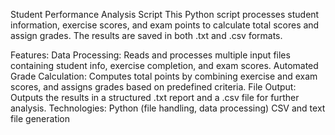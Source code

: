 Student Performance Analysis Script
This Python script processes student information, exercise scores, and exam points to calculate total scores and assign grades. The results are saved in both .txt and .csv formats.

Features:
Data Processing: Reads and processes multiple input files containing student info, exercise completion, and exam scores.
Automated Grade Calculation: Computes total points by combining exercise and exam scores, and assigns grades based on predefined criteria.
File Output: Outputs the results in a structured .txt report and a .csv file for further analysis.
Technologies:
Python (file handling, data processing)
CSV and text file generation
